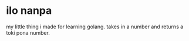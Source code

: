 # ilo nanpa

my little thing i made for learning golang. takes in a number and returns a toki pona number.
